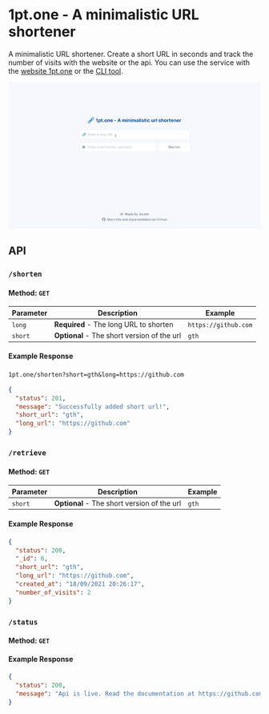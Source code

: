 # 1pt.one - A minimalistic URL shortener

A minimalistic URL shortener. Create a short URL in seconds and track the number of visits with the website or the api.
You can use the service with the [website 1pt.one](https://1pt.one/) or the [CLI tool](https://github.com/Jeusto/1pt.one-cli).

![demo](demo.gif)

## API

### `/shorten`

#### Method: `GET`

| Parameter | Description                                 | Example              |
| --------- | ------------------------------------------- | -------------------- |
| `long`    | **Required** - The long URL to shorten      | `https://github.com` |
| `short`   | **Optional** - The short version of the url | `gth`                |

#### Example Response

`1pt.one/shorten?short=gth&long=https://github.com`

```json
{
  "status": 201,
  "message": "Successfully added short url!",
  "short_url": "gth",
  "long_url": "https://github.com"
}
```

### `/retrieve`

#### Method: `GET`

| Parameter | Description                                 | Example |
| --------- | ------------------------------------------- | ------- |
| `short`   | **Optional** - The short version of the url | `gth`   |

#### Example Response

```json
{
  "status": 200,
  "_id": 6,
  "short_url": "gth",
  "long_url": "https://github.com",
  "created_at": "18/09/2021 20:26:17",
  "number_of_visits": 2
}
```

### `/status`

#### Method: `GET`

#### Example Response

```json
{
  "status": 200,
  "message": "Api is live. Read the documentation at https://github.com/Jeusto/1pt.one"
}
```
